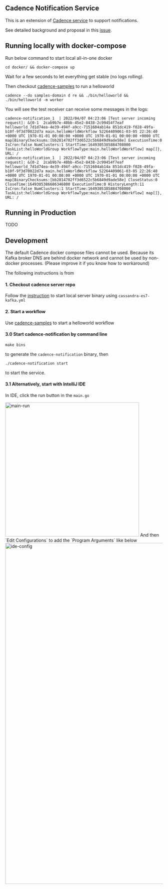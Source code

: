 Cadence Notification Service 
----
This is an extension of [Cadence service](https://github.com/uber/cadence) to support notifications. 

See detailed background and proposal in this [issue](https://github.com/uber/cadence/issues/3798).

Running locally with docker-compose
---
Run below command to start local all-in-one docker
```
cd docker/ && docker-compose up 
```
Wait for a few seconds to let everything get stable (no logs rolling).

Then checkout [cadence-samples](https://github.com/uber-common/cadence-samples) to run a helloworld
```
cadence --do samples-domain d re && ./bin/helloworld && ./bin/helloworld -m worker
```  

You will see the test receiver can receive some messages in the logs:
```
cadence-notification_1  | 2022/04/07 04:23:06 [Test server incoming request]: &{0-1  2cab9b7e-40bb-45e2-8438-2c99454f7eaf helloworld_7d1d74ea-4e39-494f-a9cc-7151604ab14a 851dc419-f028-49fa-b10f-9f3d70022d7a main.helloWorldWorkflow 52264409061-03-05 22:26:40 +0000 UTC 1970-01-01 00:00:00 +0000 UTC 1970-01-01 00:00:00 +0000 UTC map[BinaryChecksums:[bb2814702ff3d6522c5b6849d9ade58e] ExecutionTime:0 IsCron:false NumClusters:1 StartTime:1649305385884708000 TaskList:helloWorldGroup WorkflowType:main.helloWorldWorkflow] map[]}, URL: /
cadence-notification_1  | 2022/04/07 04:23:06 [Test server incoming request]: &{0-2  2cab9b7e-40bb-45e2-8438-2c99454f7eaf helloworld_7d1d74ea-4e39-494f-a9cc-7151604ab14a 851dc419-f028-49fa-b10f-9f3d70022d7a main.helloWorldWorkflow 52264409061-03-05 22:26:40 +0000 UTC 1970-01-01 00:00:00 +0000 UTC 1970-01-01 00:00:00 +0000 UTC map[BinaryChecksums:[bb2814702ff3d6522c5b6849d9ade58e] CloseStatus:0 CloseTime:1649305386686346800 ExecutionTime:0 HistoryLength:11 IsCron:false NumClusters:1 StartTime:1649305385884708000 TaskList:helloWorldGroup WorkflowType:main.helloWorldWorkflow] map[]}, URL: /

```

Running in Production
---
TODO

Development
----
The default Cadence docker compose files cannot be used. 
Because its Kafka broker DNS are behind docker network and cannot be used by non-docker processes. 
(Please improve it if you know how to workaround)

The following instructions is from 
#### 1. Checkout cadence server repo
 Follow the [instruction](https://github.com/uber/cadence/blob/master/CONTRIBUTING.md)
 to start local server binary using `cassandra-es7-kafka.yml`

#### 2. Start a workflow
Use [cadence-samples](https://github.com/uber-common/cadence-samples) to start a helloworld workflow

#### 3.0 Start cadence-notification by command line
```
make bins
```
to generate the `cadence-notification` binary, then
```
./cadence-notification start
```
to start the service.
 
#### 3.1 Alternatively, start with IntelliJ IDE
In IDE, click the run button in the `main.go`

<img width="428" alt="main-run" src="https://user-images.githubusercontent.com/4523955/144361024-259b79db-9f0c-45e1-b1b6-2c1b392b1721.png">
And then `Edit Configurations` to add the `Program Arguments` like below
<img width="1087" alt="ide-config" src="https://user-images.githubusercontent.com/4523955/144361029-cc7e5022-813f-4536-9fe8-0a570e5e16f4.png">
